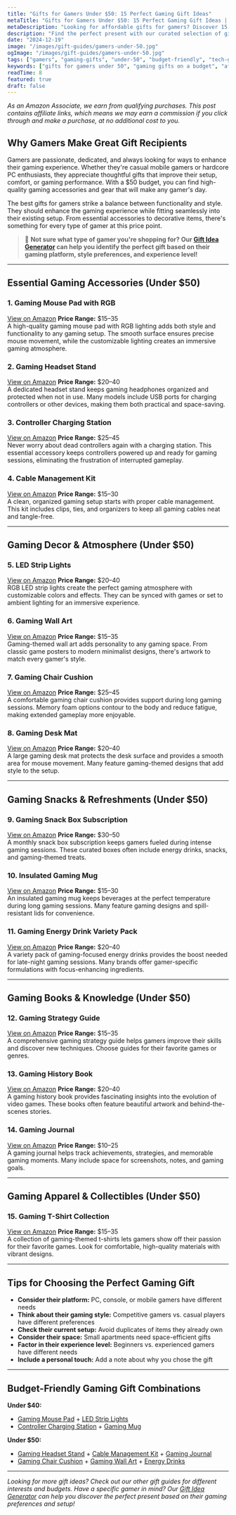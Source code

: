 ```yaml
---
title: "Gifts for Gamers Under $50: 15 Perfect Gaming Gift Ideas"
metaTitle: "Gifts for Gamers Under $50: 15 Perfect Gaming Gift Ideas | BrightGift"
metaDescription: "Looking for affordable gifts for gamers? Discover 15 amazing gaming gifts under $50 that will delight any gamer. From accessories to decor, find the perfect present!"
description: "Find the perfect present with our curated selection of gifts for gamers under $50, from essential gaming accessories to stylish decor that will level up any gaming setup."
date: "2024-12-19"
image: "/images/gift-guides/gamers-under-50.jpg"
ogImage: "/images/gift-guides/gamers-under-50.jpg"
tags: ["gamers", "gaming-gifts", "under-50", "budget-friendly", "tech-gifts"]
keywords: ["gifts for gamers under 50", "gaming gifts on a budget", "affordable gaming accessories", "cheap gifts for gamers", "gaming gear under 50"]
readTime: 8
featured: true
draft: false
---
```


*As an Amazon Associate, we earn from qualifying purchases. This post contains affiliate links, which means we may earn a commission if you click through and make a purchase, at no additional cost to you.*

## Why Gamers Make Great Gift Recipients

Gamers are passionate, dedicated, and always looking for ways to enhance their gaming experience. Whether they're casual mobile gamers or hardcore PC enthusiasts, they appreciate thoughtful gifts that improve their setup, comfort, or gaming performance. With a $50 budget, you can find high-quality gaming accessories and gear that will make any gamer's day.

The best gifts for gamers strike a balance between functionality and style. They should enhance the gaming experience while fitting seamlessly into their existing setup. From essential accessories to decorative items, there's something for every type of gamer at this price point.

> 🎯 **Not sure what type of gamer you're shopping for? Our [Gift Idea Generator](https://bright-gift.com) can help you identify the perfect gift based on their gaming platform, style preferences, and experience level!**

---

## Essential Gaming Accessories (Under $50)

### 1. Gaming Mouse Pad with RGB
<a href="https://www.amazon.com/s?k=gaming+mouse+pad+rgb+led&tag=bright-gift-20" class="amazon-link" target="_blank" rel="noopener">View on Amazon</a>
**Price Range:** $15–35  
A high-quality gaming mouse pad with RGB lighting adds both style and functionality to any gaming setup. The smooth surface ensures precise mouse movement, while the customizable lighting creates an immersive gaming atmosphere.

### 2. Gaming Headset Stand
<a href="https://www.amazon.com/s?k=gaming+headset+stand+with+usb&tag=bright-gift-20" class="amazon-link" target="_blank" rel="noopener">View on Amazon</a>
**Price Range:** $20–40  
A dedicated headset stand keeps gaming headphones organized and protected when not in use. Many models include USB ports for charging controllers or other devices, making them both practical and space-saving.

### 3. Controller Charging Station
<a href="https://www.amazon.com/s?k=controller+charging+station+ps5+xbox&tag=bright-gift-20" class="amazon-link" target="_blank" rel="noopener">View on Amazon</a>
**Price Range:** $25–45  
Never worry about dead controllers again with a charging station. This essential accessory keeps controllers powered up and ready for gaming sessions, eliminating the frustration of interrupted gameplay.

### 4. Cable Management Kit
<a href="https://www.amazon.com/s?k=cable+management+kit+gaming+desk&tag=bright-gift-20" class="amazon-link" target="_blank" rel="noopener">View on Amazon</a>
**Price Range:** $15–30  
A clean, organized gaming setup starts with proper cable management. This kit includes clips, ties, and organizers to keep all gaming cables neat and tangle-free.

---

## Gaming Decor & Atmosphere (Under $50)

### 5. LED Strip Lights
<a href="https://www.amazon.com/s?k=led+strip+lights+gaming+room&tag=bright-gift-20" class="amazon-link" target="_blank" rel="noopener">View on Amazon</a>
**Price Range:** $20–40  
RGB LED strip lights create the perfect gaming atmosphere with customizable colors and effects. They can be synced with games or set to ambient lighting for an immersive experience.

### 6. Gaming Wall Art
<a href="https://www.amazon.com/s?k=gaming+wall+art+posters&tag=bright-gift-20" class="amazon-link" target="_blank" rel="noopener">View on Amazon</a>
**Price Range:** $15–35  
Gaming-themed wall art adds personality to any gaming space. From classic game posters to modern minimalist designs, there's artwork to match every gamer's style.

### 7. Gaming Chair Cushion
<a href="https://www.amazon.com/s?k=gaming+chair+cushion+memory+foam&tag=bright-gift-20" class="amazon-link" target="_blank" rel="noopener">View on Amazon</a>
**Price Range:** $25–45  
A comfortable gaming chair cushion provides support during long gaming sessions. Memory foam options contour to the body and reduce fatigue, making extended gameplay more enjoyable.

### 8. Gaming Desk Mat
<a href="https://www.amazon.com/s?k=gaming+desk+mat+large&tag=bright-gift-20" class="amazon-link" target="_blank" rel="noopener">View on Amazon</a>
**Price Range:** $20–40  
A large gaming desk mat protects the desk surface and provides a smooth area for mouse movement. Many feature gaming-themed designs that add style to the setup.

---

## Gaming Snacks & Refreshments (Under $50)

### 9. Gaming Snack Box Subscription
<a href="https://www.amazon.com/s?k=gaming+snack+box+subscription&tag=bright-gift-20" class="amazon-link" target="_blank" rel="noopener">View on Amazon</a>
**Price Range:** $30–50  
A monthly snack box subscription keeps gamers fueled during intense gaming sessions. These curated boxes often include energy drinks, snacks, and gaming-themed treats.

### 10. Insulated Gaming Mug
<a href="https://www.amazon.com/s?k=insulated+gaming+mug+thermos&tag=bright-gift-20" class="amazon-link" target="_blank" rel="noopener">View on Amazon</a>
**Price Range:** $15–30  
An insulated gaming mug keeps beverages at the perfect temperature during long gaming sessions. Many feature gaming designs and spill-resistant lids for convenience.

### 11. Gaming Energy Drink Variety Pack
<a href="https://www.amazon.com/s?k=gaming+energy+drink+variety+pack&tag=bright-gift-20" class="amazon-link" target="_blank" rel="noopener">View on Amazon</a>
**Price Range:** $20–40  
A variety pack of gaming-focused energy drinks provides the boost needed for late-night gaming sessions. Many brands offer gamer-specific formulations with focus-enhancing ingredients.

---

## Gaming Books & Knowledge (Under $50)

### 12. Gaming Strategy Guide
<a href="https://www.amazon.com/s?k=gaming+strategy+guide+books&tag=bright-gift-20" class="amazon-link" target="_blank" rel="noopener">View on Amazon</a>
**Price Range:** $15–35  
A comprehensive gaming strategy guide helps gamers improve their skills and discover new techniques. Choose guides for their favorite games or genres.

### 13. Gaming History Book
<a href="https://www.amazon.com/s?k=gaming+history+book+retro&tag=bright-gift-20" class="amazon-link" target="_blank" rel="noopener">View on Amazon</a>
**Price Range:** $20–40  
A gaming history book provides fascinating insights into the evolution of video games. These books often feature beautiful artwork and behind-the-scenes stories.

### 14. Gaming Journal
<a href="https://www.amazon.com/s?k=gaming+journal+planner&tag=bright-gift-20" class="amazon-link" target="_blank" rel="noopener">View on Amazon</a>
**Price Range:** $10–25  
A gaming journal helps track achievements, strategies, and memorable gaming moments. Many include space for screenshots, notes, and gaming goals.

---

## Gaming Apparel & Collectibles (Under $50)

### 15. Gaming T-Shirt Collection
<a href="https://www.amazon.com/s?k=gaming+t+shirt+collection&tag=bright-gift-20" class="amazon-link" target="_blank" rel="noopener">View on Amazon</a>
**Price Range:** $15–35  
A collection of gaming-themed t-shirts lets gamers show off their passion for their favorite games. Look for comfortable, high-quality materials with vibrant designs.

---

## Tips for Choosing the Perfect Gaming Gift

- **Consider their platform:** PC, console, or mobile gamers have different needs
- **Think about their gaming style:** Competitive gamers vs. casual players have different preferences
- **Check their current setup:** Avoid duplicates of items they already own
- **Consider their space:** Small apartments need space-efficient gifts
- **Factor in their experience level:** Beginners vs. experienced gamers have different needs
- **Include a personal touch:** Add a note about why you chose the gift

---

## Budget-Friendly Gaming Gift Combinations

**Under $40:**
- [Gaming Mouse Pad](https://www.amazon.com/s?k=gaming+mouse+pad+rgb+led&tag=bright-gift-20) + [LED Strip Lights](https://www.amazon.com/s?k=led+strip+lights+gaming+room&tag=bright-gift-20)
- [Controller Charging Station](https://www.amazon.com/s?k=controller+charging+station+ps5+xbox&tag=bright-gift-20) + [Gaming Mug](https://www.amazon.com/s?k=insulated+gaming+mug+thermos&tag=bright-gift-20)

**Under $50:**
- [Gaming Headset Stand](https://www.amazon.com/s?k=gaming+headset+stand+with+usb&tag=bright-gift-20) + [Cable Management Kit](https://www.amazon.com/s?k=cable+management+kit+gaming+desk&tag=bright-gift-20) + [Gaming Journal](https://www.amazon.com/s?k=gaming+journal+planner&tag=bright-gift-20)
- [Gaming Chair Cushion](https://www.amazon.com/s?k=gaming+chair+cushion+memory+foam&tag=bright-gift-20) + [Gaming Wall Art](https://www.amazon.com/s?k=gaming+wall+art+posters&tag=bright-gift-20) + [Energy Drinks](https://www.amazon.com/s?k=gaming+energy+drink+variety+pack&tag=bright-gift-20)

---

*Looking for more gift ideas? Check out our other gift guides for different interests and budgets. Have a specific gamer in mind? Our [Gift Idea Generator](https://bright-gift.com) can help you discover the perfect present based on their gaming preferences and setup!* 
